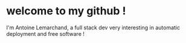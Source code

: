 # welcome to my github !
I'm Antoine Lemarchand, a full stack dev very interesting in automatic deployment and free software !

